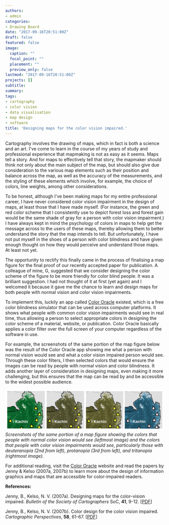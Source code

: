 ```yaml
---
authors:
- admin
categories:
- Drawing Board
date: "2017-09-16T20:51:00Z"
draft: false
featured: false
image:
  caption: ""
  focal_point: ""
  placement: ""
  preview_only: false
lastmod: "2017-09-16T20:51:00Z"
projects: []
subtitle:
summary:
tags:
- cartography
- color vision
- data visualisation
- map design
- software
title: 'Designing maps for the color vision impaired.'
---
```


Cartography involves the drawing of maps, which in fact is both a science and an art. I've come to learn in the course of my years of study and professional experience that mapmaking is not as easy as it seems. Maps tell a story. And for maps to effectively tell that story, the mapmaker should think not only about the main subject of the map, but should also give due consideration to the various map elements such as their position and balance across the map, as well as the accuracy of the measurements, and the styling of these elements which involve, for example, the choice of colors, line weights, among other considerations.

To be honest, although I've been making maps for my entire professional career, I have never considered color vision impairment in the design of maps, at least those that I have made myself. (For instance, the green and red color scheme that I consistently use to depict forest loss and forest gain would be the same shade of gray for a person with color vision impairment.) I have always kept in mind the psychology of colors in maps to help get the message across to the users of these maps, thereby allowing them to better understand the story that the map intends to tell. But unfortunately, I have not put myself in the shoes of a person with color blindness and have given enough thought on how they would perceive and understand those maps. At least not yet.

The opportunity to rectify this finally came in the process of finalising a map figure for the final proof of our recently accepted paper for publication. A colleague of mine, G, suggested that we consider designing the color scheme of the figure to be more friendly for color blind people. It was a brilliant suggestion. I had not thought of it at first (yet again) and I welcomed it because it gave me the chance to learn and design maps for both people with normal vision and color vision impairments.

To implement this, luckily an app called [Color Oracle](http://colororacle.org/) existed, which is a free color blindness simulator that can be used across computer platforms. It shows what people with common color vision impairments would see in real time, thus allowing a person to select appropriate colors in designing the color scheme of a material, website, or publication. Color Oracle basically applies a color filter over the full screen of your computer regardless of the software in use.

For example, the screenshots of the same portion of the map figure below was the result of the Color Oracle app showing me what a person with normal vision would see and what a color vision impaired person would see. Through these color filters, I then selected colors that would ensure the images can be read by people with normal vision and color blindness. It adds another layer of consideration in designing maps, even making it more challenging, but this ensures that the map can be read by and be accessible to the widest possible audience.

![png](./image_01.png)*Screenshots of the same portion of a map figure showing the colors that people with normal color vision would see (leftmost image) and the colors that people with color vision impairments would see, particularly those with deuteranopia (2nd from left), protanopia (3rd from left), and tritanopia (rightmost image).*

For additional reading, visit the [Color Oracle](http://colororacle.org/) website and read the papers by Jenny & Kelso (2007a, 2007b) to learn more about the design of information graphics and maps that are accessible for color-impaired readers.

**References:**

Jenny, B., Kelso, N. V. (2007a). Designing maps for the color-vision impaired. *Bulletin of the Society of Cartographers* SoC, **41**, 9-12. [[PDF](http://colororacle.org/resources/2007_JennyKelso_DesigningMapsForTheColourVisionImpaired.pdf)]

Jenny, B., Kelso, N. V. (2007b). Color design for the color vision impaired. *Cartographic Perspectives*, **58**, 61-67. [[PDF](http://colororacle.org/resources/2007_JennyKelso_ColorDesign_lores.pdf)]